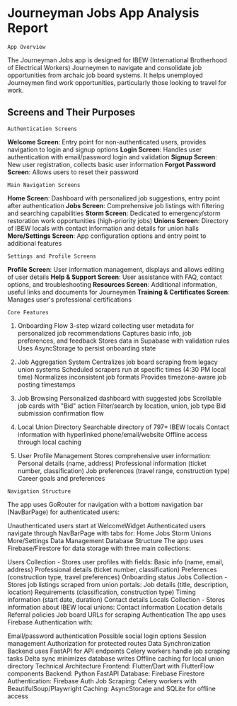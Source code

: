 # Journeyman Jobs App Analysis Report

`App Overview`

The Journeyman Jobs app is designed for IBEW (International Brotherhood of Electrical Workers) Journeymen to navigate and consolidate job opportunities from archaic job board systems. It helps unemployed Journeymen find work opportunities, particularly those looking to travel for work.

## Screens and Their Purposes

`Authentication Screens`

**Welcome Screen**: Entry point for non-authenticated users, provides navigation to login and signup options
**Login Screen**: Handles user authentication with email/password login and validation
**Signup Screen**: New user registration, collects basic user information
**Forgot Password Screen**: Allows users to reset their password

`Main Navigation Screens`

**Home Screen**: Dashboard with personalized job suggestions, entry point after authentication
**Jobs Screen**: Comprehensive job listings with filtering and searching capabilities
**Storm Screen**: Dedicated to emergency/storm restoration work opportunities (high-priority jobs)
**Unions Screen**: Directory of IBEW locals with contact information and details for union halls
**More/Settings Screen**: App configuration options and entry point to additional features

`Settings and Profile Screens`

**Profile Screen**: User information management, displays and allows editing of user details
**Help & Support Screen**: User assistance with FAQ, contact options, and troubleshooting
**Resources Screen**: Additional information, useful links and documents for Journeymen
**Training & Certificates Screen**: Manages user's professional certifications

`Core Features`

1. Onboarding Flow
3-step wizard collecting user metadata for personalized job recommendations
Captures basic info, job preferences, and feedback
Stores data in Supabase with validation rules
Uses AsyncStorage to persist onboarding state

2. Job Aggregation System
Centralizes job board scraping from legacy union systems
Scheduled scrapers run at specific times (4:30 PM local time)
Normalizes inconsistent job formats
Provides timezone-aware job posting timestamps

3. Job Browsing
Personalized dashboard with suggested jobs
Scrollable job cards with "Bid" action
Filter/search by location, union, job type
Bid submission confirmation flow

4. Local Union Directory
Searchable directory of 797+ IBEW locals
Contact information with hyperlinked phone/email/website
Offline access through local caching

5. User Profile Management
Stores comprehensive user information:
Personal details (name, address)
Professional information (ticket number, classification)
Job preferences (travel range, construction type)
Career goals and preferences

`Navigation Structure`

The app uses GoRouter for navigation with a bottom navigation bar (NavBarPage) for authenticated users:

Unauthenticated users start at WelcomeWidget
Authenticated users navigate through NavBarPage with tabs for:
Home
Jobs
Storm
Unions
More/Settings
Data Management
Database Structure
The app uses Firebase/Firestore for data storage with three main collections:

Users Collection - Stores user profiles with fields:
Basic info (name, email, address)
Professional details (ticket number, classification)
Preferences (construction type, travel preferences)
Onboarding status
Jobs Collection - Stores job listings scraped from union portals:
Job details (title, description, location)
Requirements (classification, construction type)
Timing information (start date, duration)
Contact details
Locals Collection - Stores information about IBEW local unions:
Contact information
Location details
Referral policies
Job board URLs for scraping
Authentication
The app uses Firebase Authentication with:

Email/password authentication
Possible social login options
Session management
Authorization for protected routes
Data Synchronization
Backend uses FastAPI for API endpoints
Celery workers handle job scraping tasks
Delta sync minimizes database writes
Offline caching for local union directory
Technical Architecture
Frontend: Flutter/Dart with FlutterFlow components
Backend: Python FastAPI
Database: Firebase Firestore
Authentication: Firebase Auth
Job Scraping: Celery workers with BeautifulSoup/Playwright
Caching: AsyncStorage and SQLite for offline access
